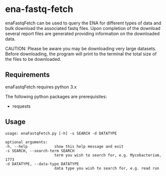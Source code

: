# ena-fastq-fetch
enaFastqFetch can be used to query the ENA for different types of data and bulk download the associated fastq files. Upon completion of the download several report files are generated providing information on the downloaded data.

CAUTION: Please be aware you may be downloading very large datasets. Before downloading, the program will print to the terminal the total size of the files to be downloaded.

## **Requirements**

enaFastqFetch requires python 3.x

The following python packages are prerequisites:
- requests

## **Usage**
```
usage: enaFastqFetch.py [-h] -s SEARCH -d DATATYPE

optional arguments:
-h, --help            show this help message and exit
-s SEARCH, --search-term SEARCH
                      term you wish to search for, e.g. Mycobacterium, 1773
-d DATATYPE, --data-type DATATYPE
                      data type you wish to search for, e.g. read run
```

